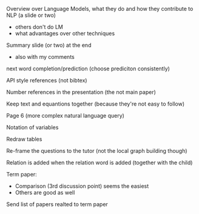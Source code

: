 Overview over Language Models, what they do and how they contribute to NLP
(a slide or two)
- others don't do LM
- what advantages over other techniques

Summary slide (or two) at the end
- also with my comments

next word completion/prediction (choose prediciton consistently)

API style references (not bibtex)

Number references in the presentation (the not main paper)

Keep text and equantions together (because they're not easy to follow)

Page 6 (more complex natural language query)

Notation of variables

Redraw tables

Re-frame the questions to the tutor (not the local graph building though)

Relation is added when the relation word is added (together with the child)


Term paper:
- Comparison (3rd discussion point) seems the easiest
- Others are good as well

Send list of papers realted to term paper 
